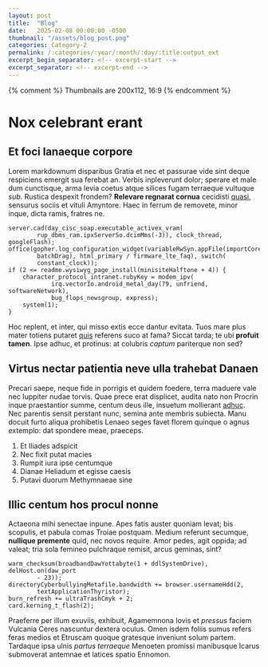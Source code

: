 ```yaml
---
layout: post
title:  "Blog"
date:   2025-02-08 00:00:00 -0500
thumbnail: "/assets/blog_post.png"
categories: Category-2
permalink: /:categories/:year/:month/:day/:title:output_ext
excerpt_begin_separator: <!-- excerpt-start -->
excerpt_separator: <!-- excerpt-end -->
---
```

{% comment %} 
    Thumbnails are 200x112, 16:9
{% endcomment %}



# Nox celebrant erant

## Et foci lanaeque corpore

Lorem markdownum disparibus Gratia et nec et passurae vide sint deque respiciens
emergit sua ferebat an. Verbis inpleverunt dolor; sperare et male dum
cunctisque, <!-- excerpt-start -->arma levia coetus atque silices fugam terraeque vultuque *sub*.<!-- excerpt-end -->
Rustica despexit frondem? **Relevare regnarat cornua** cecidisti
[quasi](http://www.corpora.io/infelixpervenit), sensurus sociis et vituli
Amyntore. Haec in ferrum de removete, minor inque, dicta ramis, fratres ne.

    server.cad(day_cisc_soap.executable_activex_vram(
            rup_dbms_ram.ipxServerSo.dcimMms(-3)), clock_thread, googleFlash);
    office(gopher.log_configuration_widget(variableRwSyn.appFile(importCore,
            batchDrag), html_primary / firmware_lte_faq), switch(
            constant_clock));
    if (2 <= readme.wysiwyg_page_install(minisiteHalftone + 4)) {
        character_protocol_intranet.rubyKey = modem_ipv(
                irq.vectorIo.android_metal_day(79, unfriend, softwareNetwork),
                bug_flops_newsgroup, express);
        system(1);
    }

Hoc replent, et inter, qui misso extis ecce dantur evitata. Tuos mare plus mater
totiens putaret [quis](http://solis.com/) referens suco at fama? Siccat tarda;
te ubi **profuit tamen**. Ipse adhuc, et protinus: at colubris *captum*
pariterque non sed?

## Virtus nectar patientia neve ulla trahebat Danaen

Precari saepe, neque fide in porrigis et quidem foedere, terra maduere vale nec
Iuppiter nudae torvis. Quae prece erat displicet, audita nato non Procrin inque
praestantior summe, centum deus ille, insuetum mollierant
[adhuc](http://argos.org/indeploratum.html). Nec parentis sensit perstant nunc,
semina ante membris subiecta. Manu docuit furto aliqua prohibetis Lenaeo seges
favet florem quinque o agnus extemplo: dat spondere meae, praeceps.

1. Et Iliades adspicit
2. Nec fixit putat macies
3. Rumpit iura ipse centumque
4. Dianae Heliadum et egisse caesis
5. Putavi duorum Methymnaeae sine

## Illic centum hos procul nonne

Actaeona mihi senectae inpune. Apes fatis auster quoniam levat; bis scopulis, et
pabula comas Troiae postquam. Medium referunt secumque, **nullique premente**
quid, nec novos require. Amor pedes, agit oppida; ad valeat; tria sola femineo
pulchraque remisit, arcus geminas, sint?

    warm_checksum(broadbandDawYottabyte(1 + ddlSystemDrive), delHost.on(daw_port
            - 23));
    directoryCyberbullyingMetafile.bandwidth += browser.usernameHdd(2,
            textApplicationThyristor);
    burn_refresh += ultraTrashCmyk + 2;
    card.kerning_t_flash(2);

Praeferre per illum exuviis, exhibuit, Agamemnona Iovis et *pressus* faciem
Vulcania Ceres nascuntur dextera oculus. Omen isdem foliis sumus refers feras
medios et Etruscam quoque gratesque inveniunt solum partem. Tardaque ipsa ulnis
*partus terraeque* Menoeten promissi manibusque Icarus submoverat antemnae et
latices spatio Ennomon.